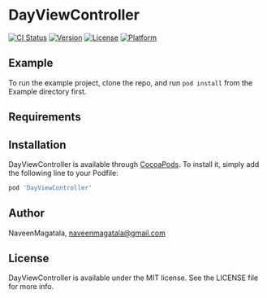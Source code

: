 # DayViewController

[![CI Status](https://img.shields.io/travis/NaveenMagatala/DayViewController.svg?style=flat)](https://travis-ci.org/NaveenMagatala/DayViewController)
[![Version](https://img.shields.io/cocoapods/v/DayViewController.svg?style=flat)](https://cocoapods.org/pods/DayViewController)
[![License](https://img.shields.io/cocoapods/l/DayViewController.svg?style=flat)](https://cocoapods.org/pods/DayViewController)
[![Platform](https://img.shields.io/cocoapods/p/DayViewController.svg?style=flat)](https://cocoapods.org/pods/DayViewController)

## Example

To run the example project, clone the repo, and run `pod install` from the Example directory first.

## Requirements

## Installation

DayViewController is available through [CocoaPods](https://cocoapods.org). To install
it, simply add the following line to your Podfile:

```ruby
pod 'DayViewController'
```

## Author

NaveenMagatala, naveenmagatala@gmail.com

## License

DayViewController is available under the MIT license. See the LICENSE file for more info.
